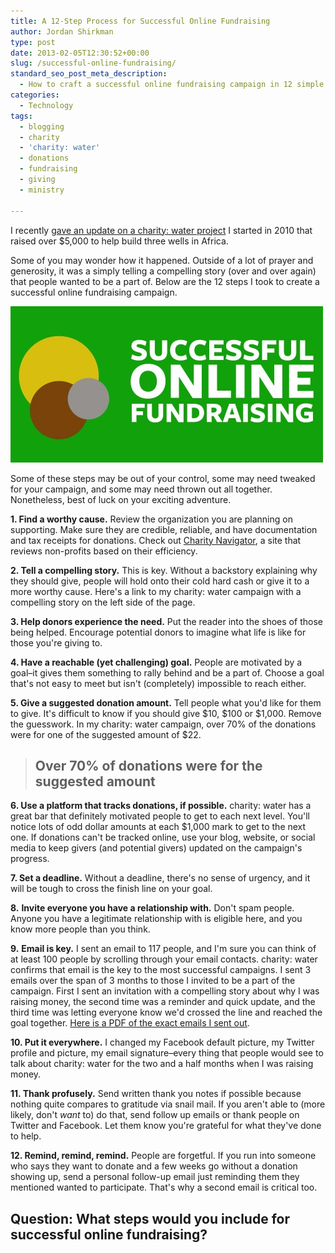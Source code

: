 ```yaml
---
title: A 12-Step Process for Successful Online Fundraising
author: Jordan Shirkman
type: post
date: 2013-02-05T12:30:52+00:00
slug: /successful-online-fundraising/
standard_seo_post_meta_description:
  - How to craft a successful online fundraising campaign in 12 simple steps.
categories:
  - Technology
tags:
  - blogging
  - charity
  - 'charity: water'
  - donations
  - fundraising
  - giving
  - ministry

---
```

<!--?xml version="1.0" encoding="UTF-8" standalone="no"?-->

I recently [gave an update on a charity: water project](https://jshirk.com/blog/charity-water-update-infographic) I started in 2010 that raised over $5,000 to help build three wells in Africa.

Some of you may wonder how it happened. Outside of a lot of prayer and generosity, it was a simply telling a compelling story (over and over again) that people wanted to be a part of. Below are the 12 steps I took to create a successful online fundraising campaign.

![Image](/static/images/successful-fundraising.jpeg) 

Some of these steps may be out of your control, some may need tweaked for your campaign, and some may need thrown out all together. Nonetheless, best of luck on your exciting adventure. <!--more-->

**1. Find a worthy cause.** Review the organization you are planning on supporting. Make sure they are credible, reliable, and have documentation and tax receipts for donations. Check out [Charity Navigator](http://charitynavigator.org), a site that reviews non-profits based on their efficiency.

**2. Tell a compelling story.** This is key. Without a backstory explaining why they should give, people will hold onto their cold hard cash or give it to a more worthy cause. Here's a link to my charity: water campaign with a compelling story on the left side of the page.

**3. Help donors experience the need.** Put the reader into the shoes of those being helped. Encourage potential donors to imagine what life is like for those you're giving to.

**4. Have a reachable (yet challenging) goal.** People are motivated by a goal&#8211;it gives them something to rally behind and be a part of. Choose a goal that's not easy to meet but isn't (completely) impossible to reach either.

**5. Give a suggested donation amount.** Tell people what you'd like for them to give. It's difficult to know if you should give $10, $100 or $1,000. Remove the guesswork. In my charity: water campaign, over 70% of the donations were for one of the suggested amount of $22.

> ## Over 70% of donations were for the suggested amount

**6. Use a platform that tracks donations, if possible.** charity: water has a great bar that definitely motivated people to get to each next level. You'll notice lots of odd dollar amounts at each $1,000 mark to get to the next one. If donations can't be tracked online, use your blog, website, or social media to keep givers (and potential givers) updated on the campaign's progress.

**7. Set a deadline.** Without a deadline, there's no sense of urgency, and it will be tough to cross the finish line on your goal.

**8.** **Invite everyone you have a relationship with.** Don't spam people. Anyone you have a legitimate relationship with is eligible here, and you know more people than you think.

**9.** **Email is key.** I sent an email to 117 people, and I'm sure you can think of at least 100 people by scrolling through your email contacts. charity: water confirms that email is the key to the most successful campaigns. I sent 3 emails over the span of 3 months to those I invited to be a part of the campaign. First I sent an invitation with a compelling story about why I was raising money, the second time was a reminder and quick update, and the third time was letting everyone know we'd crossed the line and reached the goal together. [Here is a PDF of the exact emails I sent out](https://dl.dropbox.com/u/16521456/charity-water%20emails.pdf).

**10. Put it everywhere.** I changed my Facebook default picture, my Twitter profile and picture, my email signature&#8211;every thing that people would see to talk about charity: water for the two and a half months when I was raising money.

**11. Thank profusely.** Send written thank you notes if possible because nothing quite compares to gratitude via snail mail. If you aren't able to (more likely, don't _want_ to) do that, send follow up emails or thank people on Twitter and Facebook. Let them know you're grateful for what they've done to help.

**12. Remind, remind, remind.** People are forgetful. If you run into someone who says they want to donate and a few weeks go without a donation showing up, send a personal follow-up email just reminding them they mentioned wanted to participate. That's why a second email is critical too.

## Question: What steps would you include for successful online fundraising?
